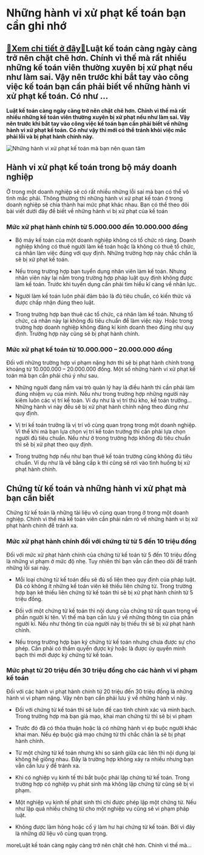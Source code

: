 Những hành vi xử phạt kế toán bạn cần ghi nhớ
=============================================

[:gift:Xem chi tiết ở đây:gift:](https://hddtvn.com/nhung-hanh-vi-xu-phat-ke-toan-ban-can-ghi-nho/)Luật kế toán càng ngày càng trở nên chặt chẽ hơn. Chính vì thế mà rất nhiều những kế toán viên thường xuyên bị xử phạt nếu như làm sai. Vậy nên trước khi bắt tay vào công việc kế toán bạn cần phải biết về những hành vi xử phạt kế toán. Có như …
----------------------------------------------------------------------------------------------------------------------------------------------------------------------------------------------------------------------------------------------------

**Luật kế toán càng ngày càng trở nên chặt chẽ hơn. Chính vì thế mà rất nhiều những kế toán viên thường xuyên bị xử phạt nếu như làm sai. Vậy nên trước khi bắt tay vào công việc kế toán bạn cần phải biết về những hành vi xử phạt kế toán. Có như vậy thì mới có thể tránh khỏi việc mắc phải lỗi và bị phạt hành chính này.**


![Những hành vi xử phạt kế toán mà bạn nên quan tâm](https://hddtvn.com/wp-content/uploads/2021/01/2627_account_HCMR.jpg)


Hành vi xử phạt kế toán trong bộ máy doanh nghiệp
-------------------------------------------------


Ở trong một doanh nghiệp sẽ có rất nhiều những lỗi sai mà bạn có thể vô tình mắc phải. Thông thường thì những hành vi xử phạt kế toán ở trong doanh nghiệp sẽ chia thành hai mức phạt khác nhau. Bạn có thể theo dõi bài viết dưới đây để biết về những hành vi bị xử phạt của kế toán


### Mức xử phạt hành chính từ 5.000.000 đến 10.000.000 đồng




* Bộ máy kế toán của một doanh nghiệp không có tổ chức rõ ràng. Doanh nghiệp không có thuê người làm kế toán hoặc là không có thuê tổ chức, cá nhân làm việc đúng với quy định. Những trường hợp này chắc chắn là sẽ bị xử phạt kế toán.

* Nếu trong trường hợp bạn tuyển dụng nhân viên làm kế toán. Nhưng nhân viên này lại nằm trong trường hợp pháp luật quy định không được làm kế toán. Trước khi tuyển dụng cần phải tìm hiểu kĩ càng về nhân lực.

* Người làm kế toán luôn phải đảm bảo là đủ tiêu chuẩn, có kiến thức và được chấp nhận đúng theo luật.

* Trong trường hợp bạn thuê các tổ chức, cá nhân làm kế toán. Nhưng tổ chức, cá nhân này lại không đủ tiêu chuẩn để làm việc này. Hoặc trong trường hợp doanh nghiệp không đăng kí kinh doanh theo đúng như quy định. Trường hợp này cũng sẽ bị phạt hành chính.



### Mức xử phạt kế toán từ 10.000.000 – 20.000.000 đồng


Đối với những trường hợp vi phạm nặng hơn thì sẽ bị phạt hành chính trong khoảng từ 10.000.000 – 20.000.000 đồng. Một số những hành vi xử phạt kế toán mà bạn cần phải chú ý như sau.




* Những nguời đang nắm vai trò quản lý hay là điều hành thì cần phải làm đúng nhiệm vụ của mình. Nếu như trong trường hợp những người này kiêm luôn các vị trí kế toán. Ví dụ như là vị trí thủ kho, kế toán trưởng… Những hành vi này đều sẽ bị xử phạt hành chính nặng theo đúng như quy định.

* Vị trí kế toán trưởng là vị trí vô cùng quan trọng trong một doanh nghiệp. Vì thế khi mà bạn lựa chọn vị trí kế toán trưởng thì cần phải lựa chọn người đủ tiêu chuẩn. Nếu như ở trong trường hợp không đủ tiêu chuẩn thì sẽ bị xử phạt theo quy định.

* Trong trường hợp nếu như bạn thuê kế toán trường cũng không đủ tiêu chuẩn. Ví dụ như là về bằng cấp k thì cũng sẽ rơi vào tình huống bị xử phạt hành chính.



Chứng từ kế toán và những hành vi xử phạt mà bạn cần biết
---------------------------------------------------------


Chứng từ kế toán là những tài liệu vô cùng quan trọng ở trong một doanh nghiệp. Chính vì thế mà kế toán viên cần phải nắm rõ về những hành vi bị xử phạt hành chính để tránh xa.


### Mức xử phạt hành chính đối với chứng từ từ 5 đến 10 triệu đồng


Đối với mức xử phạt hành chính của chứng từ kế toán từ 5 đến 10 triệu đồng là những vi phạm ở mức độ nhẹ. Tuy nhiên thì bạn vẫn cần theo dõi để tránh những lỗi sai này.




* Mỗi loại chứng từ kế toán đều sẽ đủ số liên theo quy định của pháp luật. Đã có không ít những kế toán viên kê thiếu liên chứng từ. Trong trường hợp bạn kê thiếu liên chứng từ kế toán thì sẽ bị xử phạt hành chính từ 5 triệu đồng.

* Đối với một chứng từ kế toán thì nội dung của chứng từ rất quan trọng về phần người kí tên. Vì thế mà bạn cần lưu ý về những thông tin của phần người kí. Nếu như thông tin của người này bị thiếu thì sẽ bị xử phạt hành chính.

* Nếu trong trường hợp bạn ký chứng từ kế toán nhưng chưa được sự cho phép. Cần phải có thẩm quyền được ký hoặc là được ủy quyền minh bạch thì mới được ký chứng từ kế toán.



### Mức phạt từ 20 triệu đến 30 triệu đồng cho các hành vi vi phạm kế toán



Đối với các hành vi phạt hành chính từ 20 triệu đến 30 triệu đồng là những hành vi vi phạm nặng. Vậy nên bạn cần phải lưu ý về những hành vi này.




* Đối với chứng từ kế toán thì sẽ luôn đề cao tính chính xác và minh bạch. Trong trường hợp mà bạn giả mạo, khai man chứng từ thì sẽ bị vi phạm

* Trước đó đã có thỏa thuận hoặc là có những hành vi ép buộc người khác khai man. Nếu ép buộc giả mạo chứng từ thì chắc chắn là sẽ bị phạt hành chính.

* Từ một chứng từ kế toán nhưng khi so sánh giữa các liên thì nội dụng lại không hề giống nhau. Đây là trường hợp không xảy ra nhiều nhưng bạn vẫn cần lưu ý để tránh xa.

* Khi có nghiệp vụ kinh tế thì bắt buộc phải lập chứng từ kế toán. Trong trường hợp có nghiệp vụ phát sinh mà không lập chứng từ cũng sẽ bị vi phạm.

* Một nghiệp vụ kinh tế phát sinh thì chỉ được phép lập một chứng từ. Nếu như lập quá nhiều chứng từ cho một nghiệp vụ cũng sẽ vi phạm pháp luật.

* Không được làm hỏng hoặc cố ý làm hư hại chứng từ kế toán. Bởi vì đây là những dữ liệu vô cùng quan trọng.



moreLuật kế toán càng ngày càng trở nên chặt chẽ hơn. Chính vì thế mà…

